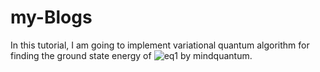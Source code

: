 # my-Blogs
In this tutorial, I am going to implement variational quantum algorithm for finding the ground state energy of ![eq1](https://render.githubusercontent.com/render/math?math=H_2) by mindquantum.


